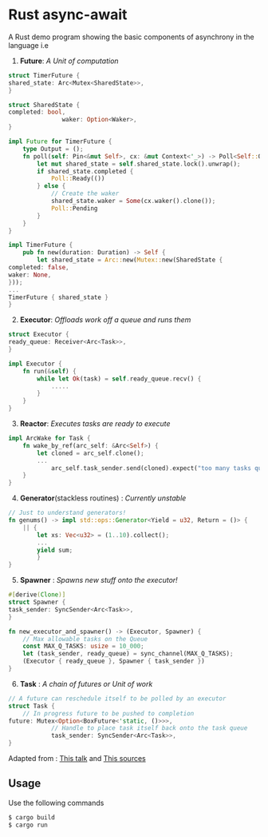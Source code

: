 # Rust async-await

A Rust demo program showing the basic components of asynchrony in the language i.e

1. **Future**: *A Unit of computation*

```rust
struct TimerFuture {
shared_state: Arc<Mutex<SharedState>>,
}

struct SharedState {
completed: bool,
			   waker: Option<Waker>,
}

impl Future for TimerFuture {
	type Output = ();
	fn poll(self: Pin<&mut Self>, cx: &mut Context<'_>) -> Poll<Self::Output> {
		let mut shared_state = self.shared_state.lock().unwrap();
		if shared_state.completed {
			Poll::Ready(())
		} else {
			// Create the waker
			shared_state.waker = Some(cx.waker().clone());
			Poll::Pending
		}
	}
}

impl TimerFuture {
	pub fn new(duration: Duration) -> Self {
		let shared_state = Arc::new(Mutex::new(SharedState {
completed: false,
waker: None,
}));
...
TimerFuture { shared_state }
}
```
2. **Executor**: *Offloads work off a queue and runs them*

```rust
struct Executor {
ready_queue: Receiver<Arc<Task>>,
}

impl Executor {
	fn run(&self) {
		while let Ok(task) = self.ready_queue.recv() {
			.....
		}
	}
}

```
3. **Reactor**: *Executes tasks are ready to execute*

```rust
impl ArcWake for Task {
	fn wake_by_ref(arc_self: &Arc<Self>) {
		let cloned = arc_self.clone();
		...
			arc_self.task_sender.send(cloned).expect("too many tasks queued")
	}
}
```

4. **Generator**(stackless routines) : *Currently unstable*

```rust
// Just to understand generators!
fn genums() -> impl std::ops::Generator<Yield = u32, Return = ()> {
	|| {
		let xs: Vec<u32> = (1..10).collect();
		...
		yield sum;
		}
}
```
5. **Spawner** : *Spawns new stuff onto the executor!*

```rust
#[derive(Clone)]
struct Spawner {
task_sender: SyncSender<Arc<Task>>,
}

fn new_executor_and_spawner() -> (Executor, Spawner) {
	// Max allowable tasks on the Queue
	const MAX_Q_TASKS: usize = 10_000;
	let (task_sender, ready_queue) = sync_channel(MAX_Q_TASKS);
	(Executor { ready_queue }, Spawner { task_sender })
}

```
6. **Task** : *A chain of futures or Unit of work*

```rust
// A future can reschedule itself to be polled by an executor
struct Task {
	// In progress future to be pushed to completion
future: Mutex<Option<BoxFuture<'static, ()>>>,
			// Handle to place task itself back onto the task queue
			task_sender: SyncSender<Arc<Task>>,
}
```

Adapted from : [This talk](https://www.youtube.com/watch?v=NNwK5ZPAJCk) and [This sources](https://github.com/rust-lang/async-book/blob/master/examples/02_04_executor/src/lib.rs)

## Usage
Use the following commands

```bash
$ cargo build
$ cargo run
```
